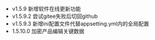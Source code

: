- v1.5.9 新增软件在线更新功能
- v1.5.9.2 尝试gitee失败后切回github
- v1.5.9.3 新增ini配置文件代替appsetting.yml内的全局配置
- 1.5.10.0 加密产品编辑关键数据